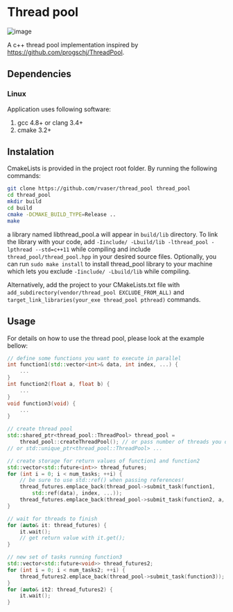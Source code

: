 # Thread pool

![image](https://travis-ci.org/rvaser/thread_pool.svg?branch=master)

A c++ thread pool implementation inspired by https://github.com/progschj/ThreadPool.

## Dependencies

### Linux

Application uses following software:

1. gcc 4.8+ or clang 3.4+
2. cmake 3.2+

## Instalation

CmakeLists is provided in the project root folder. By running the following commands:

```bash
git clone https://github.com/rvaser/thread_pool thread_pool
cd thread_pool
mkdir build
cd build
cmake -DCMAKE_BUILD_TYPE=Release ..
make
```

a library named libthread_pool.a will appear in `build/lib` directory. To link the library with your code, add `-Iinclude/ -Lbuild/lib -lthread_pool -lpthread --std=c++11` while compiling and include `thread_pool/thread_pool.hpp` in your desired source files. Optionally, you can run `sudo make install` to install thread_pool library to your machine which lets you exclude `-Iinclude/ -Lbuild/lib` while compiling.

Alternatively, add the project to your CMakeLists.txt file with `add_subdirectory(vendor/thread_pool EXCLUDE_FROM_ALL)` and `target_link_libraries(your_exe thread_pool pthread)` commands.

## Usage

For details on how to use the thread pool, please look at the example bellow:

```cpp
// define some functions you want to execute in parallel
int function1(std::vector<int>& data, int index, ...) {
    ...
}
int function2(float a, float b) {
    ...
}
void function3(void) {
    ...
}

// create thread pool
std::shared_ptr<thread_pool::ThreadPool> thread_pool =
    thread_pool::createThreadPool(); // or pass number of threads you desire
// or std::unique_ptr<thread_pool::ThreadPool> ...

// create storage for return values of function1 and function2
std::vector<std::future<int>> thread_futures;
for (int i = 0; i < num_tasks; ++i) {
    // be sure to use std::ref() when passing references!
    thread_futures.emplace_back(thread_pool->submit_task(function1,
        std::ref(data), index, ...));
    thread_futures.emplace_back(thread_pool->submit_task(function2, a, b));
}

// wait for threads to finish
for (auto& it: thread_futures) {
    it.wait();
    // get return value with it.get();
}

// new set of tasks running function3
std::vector<std::future<void>> thread_futures2;
for (int i = 0; i < num_tasks2; ++i) {
    thread_futures2.emplace_back(thread_pool->submit_task(function3));
}
for (auto& it2: thread_futures2) {
    it.wait();
}
```
